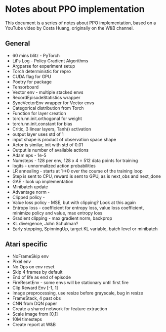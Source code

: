 # Notes about PPO implementation

This document is a series of notes about PPO implementation, based on a YouTube video by Costa Huang, originally on the W&B channel.

## General

* 60 mins blitz - PyTorch
* Lil's Log - Policy Gradient Algorithms
* Argparse for experiment setup
* Torch deterministic for repro
* CUDA flag for GPU
* Poetry for package
* Tensorboard
* Vector env - multiple stacked envs
* RecordEpisodeStatistics wrapper
* SyncVectorEnv wrapper for Vector envs
* Categorical distribution from Torch
* Function for layer creation
* torch.nn.init.orthogonal for weight
* torch.nn.init.constant for bias
* Critic, 3 linear layers, Tanh() activation
* output layer uses std of 1
* input shape is product of observation space shape
* Actor is similar, init with std of 0.01
* Output is number of available actions
* Adam eps - 1e-5
* Numsteps - 128 per env, 128 x 4 = 512 data points for training
* logits - unnormalized action probabilities
* LR annealing - starts at 1->0 over the course of the training loop
* Step is sent to CPU, reward is sent to GPU, as is next_obs and next_done
* GAE - look up implementation
* Minibatch update
* Advantage norm - 
* Clipped policy - 
* Value loss policy - MSE, but with clipping? Look at this again
* Entropy loss - coefficient for entropy loss, value loss coefficient, minimize policy and value, max entropy loss
* Gradient clipping - max gradient norm, backprop
* KL divergence, John Schulman?
* Early stopping, SpinningUp, target KL variable, batch level or minibatch 

## Atari specific

* NoFrameSkip env
* Pixel env
* No Ops on env reset
* Skip 4 frames by default
* End of life as end of episode
* FireResetEnv - some envs will be stationary until first fire
* Clip Reward Env [-1, 1]
* Image preprocessing, use resize before grayscale, bug in resize
* FrameStack, 4 past obs
* CNN from DQN paper
* Create a shared network for feature extraction
* Scale image from [0,1]
* 10M timesteps
* Create report at W&B
